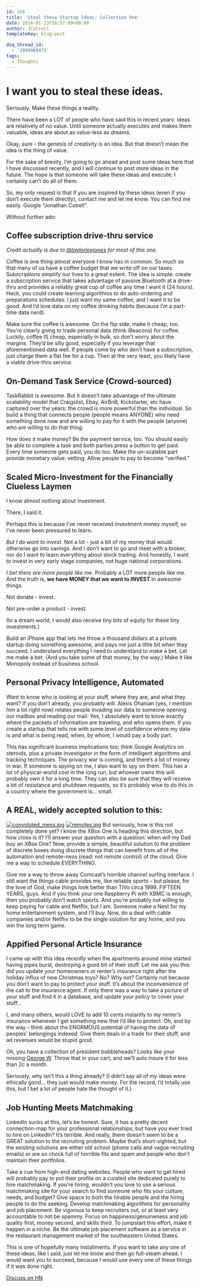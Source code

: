 ```yaml
---
id: 156
title: 'Steal these Startup Ideas: Collection One'
date: 2014-01-23T16:57:09+00:00
author: JCutrell
templateKey: blog-post

dsq_thread_id:
  - '2999968473'
tags:
  - Thoughts
---
```


<h1>I want you to steal these ideas.</h1>

<p>Seriously. Make these things a reality.</p>

<p>There have been a LOT of people who have said this in recent years: ideas are relatively of no value. Until someone actually executes and makes them valuable, ideas are about as value-less as dreams.</p>

<p>Okay, sure - the genesis of creativity is an idea. But that doesn’t mean the idea is the thing of value.</p>

<p>For the sake of brevity, I’m going to go ahead and post some ideas here that I have discussed recently, and I will continue to post more ideas in the future. The hope is that someone will take these ideas and execute; I certainly can’t do all of them.</p>

<p>So, my only request is that if you are inspired by these ideas (even if you don’t execute them directly), contact me and let me know. You can find me easily. Google “Jonathan Cutrell”.</p>

<p>Without further ado:</p>

<h2>Coffee subscription drive-thru service</h2>

<p><em>Credit actually is due to <a href="http://twitter.com/taylorleejones">@taylorleejones</a> for most of this one</em>.</p>

<p>Coffee is one thing almost everyone I know has in common. So much so that many of us have a coffee budget that we write off on our taxes. Subscriptions simplify our lives to a great extent. The idea is simple: create a subscription service that takes advantage of passive Bluetooth at a drive-thru and provides a reliably great cup of coffee any time I want it (24 hours). Heck, you could create learning algorithms to do auto-ordering and preparations schedules. I just want my same coffee, and I want it to be good. And I’d love data on my coffee drinking habits (because I’m a part-time data nerd).</p>

<p>Make sure the coffee is awesome. On the flip side, make it cheap, too. You’re clearly going to trade personal data (think iBeacons) for coffee. Luckily, coffee IS cheap, especially in bulk, so don’t worry about the margins. They’d be silly good, especially if you leverage that aforementioned data well. If people come by who don’t have a subscription, just charge them a flat fee for a cup. Then at the very least, you likely have a viable drive-thru service.</p>

<h2>On-Demand Task Service (Crowd-sourced)</h2>

<p>TaskRabbit is awesome. But it doesn’t take advantage of the ultimate scalability model that Craigslist, Ebay, AirBnB, Kickstarter, etc have captured over the years: the crowd is more powerful than the individual. So build a thing that connects people (people means ANYONE) who need something done now and are willing to pay for it with the people (anyone) who are willing to do that thing. </p>

<p>How does it make money? Be the payment service, too. You should easily be able to complete a task and both parties press a button to get paid. Every time someone gets paid, you do too. Make the un-scalable part provide monetary value: vetting. Allow people to pay to become “verified.”</p>

<h2>Scaled Micro-Investment for the Financially Clueless Laymen</h2>

<p>I know almost nothing about investment.</p>

<p>There, I said it.</p>

<p>Perhaps this is because I’ve never received investment money myself, so I’ve never been pressured to learn.</p>

<p><em>But I do want to invest.</em> Not a lot - just a bit of my money that would otherwise go into savings. And I don’t want to go and meet with a broker, nor do I want to learn everything about stock trading. And honestly, I want to invest in very early stage companies, not huge national corporations.</p>

<p><em>I bet there are more people like me.</em> Probably a LOT more people like me. And the truth is, <strong>we have MONEY that we want to INVEST</strong> in awesome things.</p>

<p>Not donate - invest.</p>

<p>Not pre-order a product - invest.</p>

<p>(In a dream world, I would also receive tiny bits of equity for these tiny investments.)</p>

<p>Build an iPhone app that lets me throw a thousand dollars at a private startup doing something awesome, and pays me just a little bit when they succeed. I understand everything I need to understand to make a bet. Let me make a bet. (And you take some of that money, by the way.) Make it like Monopoly instead of business school.</p>

<h2>Personal Privacy Intelligence, Automated</h2>

<p>Want to know who is looking at your stuff, where they are, and what they want? If you don’t already, you probably will. Alexis Ohanian (yes, I mention him a lot right now) relates people invading our data to someone opening our mailbox and reading our mail. Yes, I absolutely want to know exactly where the packets of information are traveling, and who opens them. If you create a startup that tells me with some level of confidence where my data is and what is being read, when, by whom, I would pay a body part.</p>

<p>This has significant business implications too; think Google Analytics on steroids, plus a private investigator in the form of intelligent algorithms and tracking techniques. The privacy war is coming, and there’s a lot of money in war. If someone is spying on me, I also want to spy on them. This has a lot of physical-world cost in the long run, but whoever owns this will probably own it for a long time. They can also be sure that they will receive a lot of resistance and shutdown requests, so it’s probably wise to do this in a country where the government is… small.</p>

<h2>A REAL, widely accepted solution to this:</h2>

<p><a href="http://img.svbtle.com/crjckw4d9b4hma.jpg"><img src="https://d23f6h5jpj26xu.cloudfront.net/crjckw4d9b4hma_small.jpg" alt="convoluted_mess.jpg"></img></a>
<a href="http://img.svbtle.com/3vvrvr9xtipruw.jpg"><img src="https://d23f6h5jpj26xu.cloudfront.net/3vvrvr9xtipruw_small.jpg" alt="remotes.jpg"></img></a>
But seriously, how is this not completely done yet? I know the XBox One is heading this direction, but how close is it? I’ll answer your question with a question: when will my Dad buy an XBox One? Now, provide a simple, beautiful solution to the problem of discrete boxes doing discrete things that can benefit from all of the automation and remote-ness (read: not remote control) of the cloud. Give me a way to schedule EVERYTHING.</p>

<p>Give me a way to throw away Comcast’s horrible channel surfing interface. I still want the things cable provides me, like reliable sports - but please, for the love of God, make things look better than TiVo circa 1999. FIFTEEN YEARS, guys. And if you think your one Raspberry Pi with XBMC is enough, then you probably don’t watch sports. And you’re probably not willing to keep paying for cable and Netflix, but I am. Someone make a Nest for my home entertainment system, and I’ll buy. Now, do a deal with cable companies and/or Netflix to be the single solution for any home, and you win the long term game.</p>

<h2>Appified Personal Article Insurance</h2>

<p>I came up with this idea recently when the apartments around mine started having pipes burst, destroying a good bit of their stuff. Let me ask you this: did you update your homeowners or renter’s insurance right after the holiday influx of new Christmas toys? No? Why not? Certainly not because you don’t want to pay to protect your stuff. It’s about the inconvenience of the call to the insurance agent. If only there was a way to take a picture of your stuff and find it in a database, and update your policy to cover your stuff…</p>

<p>I, and many others, would LOVE to add 10 cents instantly to my renter’s insurance whenever I get something new that I’d like to protect. Oh, and by the way - think about the ENORMOUS potential of having the data of peoples' belongings indexed. Give them deals in a trade for their stuff, and ad revenues would be stupid good.</p>

<p>Oh, you have a collection of president bobbleheads? Looks like your missing <a href="http://shop.history.com/detail.php?p=368569&amp;ecid=5511&amp;pa=CSE-FGL&amp;CAWELAID=1226685247&amp;catargetid=120015750000005397&amp;cadevice=%7Bdevice%7D&amp;cagpspn=pla&amp;gclid=CJX01LH3lLwCFYNi7AodJy8AOw">George W</a>. Throw that in your cart, and we’ll auto insure it for less than 2c a month.</p>

<p>Seriously, why isn’t this a thing already? (I didn’t say all of my ideas were ethically good… they just would make money. For the record, I’d totally use this, but I bet a lot of people hate the thought of it.)</p>

<h2>Job Hunting Meets Matchmaking</h2>

<p>LinkedIn sucks at this, let’s be honest. Sure, it has a pretty decent connection-map for your professional relationships, but have you ever tried to hire on LinkedIn? It’s terrible. And really, there doesn’t seem to be a GREAT solution to the recruiting problem. Maybe that’s short-sighted, but the existing solutions are either old school (phone calls and vague recruiting emails) or are so chock full of horrible fits and spam and people who don’t maintain their portfolios.</p>

<p>Take a cue from high-end dating websites. People who want to get hired will probably pay to put their profile on a curated site dedicated purely to hire matchmaking. If you’re hiring, wouldn’t you love to use a serious matchmaking site for your search to find someone who fits your culture, needs, and budget? Give space to both the hirable people and the hiring people to do the seeking. Develop matchmaking algorithms for personality and job placement. Be vigorous to keep recruiters out, or at least very accountable to not be spammy. Focus on happiness/genuineness and job quality first, money second, and skills third. To jumpstart this effort, make it happen in a niche. Be the ultimate job placement software as a service in the restaurant management market of the southeastern United States.</p>

<p>This is one of hopefully many installments. If you want to take any one of these ideas, like I said, just let me know and then go full-steam ahead. I would want you to succeed, because I would use every one of these things if it was done right.</p>

<p><a href="https://news.ycombinator.com/item?id=7110810">Discuss on HN</a></p>
